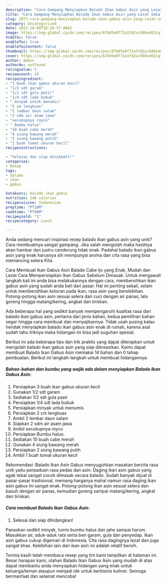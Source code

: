 ```yaml
---
description: "Cara Gampang Menyiapkan Balado Ikan Gabus Asin yang Lezat Sekali"
title: "Cara Gampang Menyiapkan Balado Ikan Gabus Asin yang Lezat Sekali"
slug: 2077-cara-gampang-menyiapkan-balado-ikan-gabus-asin-yang-lezat-sekali
category: Uncategorized
date: 2022-10-08T18:36:57.004Z
image: https://img-global.cpcdn.com/recipes/67b05e8f72a1fd2a/680x482cq70/balado-ikan-gabus-asin-foto-resep-utama.jpg
hideToc: false
enableToc: true
enableTocContent: false
thumbnail: https://img-global.cpcdn.com/recipes/67b05e8f72a1fd2a/680x482cq70/balado-ikan-gabus-asin-foto-resep-utama.jpg
cover: https://img-global.cpcdn.com/recipes/67b05e8f72a1fd2a/680x482cq70/balado-ikan-gabus-asin-foto-resep-utama.jpg
author: Admin
authorAv: notfound
ratingvalue: 5
reviewcount: 18
recipeingredient:
- "3 buah ikan gabus ukuran kecil"
- "1/2 sdt garam"
- "1/2 sdt gula pasir"
- "1/4 sdt lada bubuk"
- " minyak untuk menumis"
- "2 cm lengkuas"
- "2 lembar daun salam"
- "2 sdm air asam jawa"
- "secukupnya royco"
- " Bumbu halus"
- "10 buah cabe merah"
- "4 siung bawang merah"
- "2 siung bawang putih"
- "1 buah tomat ukuran kecil"
recipeinstructions:

- "Selesai dan siap dinikmati!"
categories:
- Resep
tags:
- balado
- ikan
- gabus

katakunci: balado ikan gabus 
nutrition: 246 calories
recipecuisine: Indonesian
preptime: "PT10M"
cooktime: "PT46M"
recipeyield: "1"
recipecategory: Lunch

---
```





Anda sedang mencari inspirasi resep balado ikan gabus asin yang unik? Cara membuatnya sangat gampang. Jika salah mengolah maka hasilnya akan hambar dan justru cenderung tidak enak. Padahal balado ikan gabus asin yang enak harusnya sih mempunyai aroma dan cita rasa yang bisa memancing selera Kita.





Cara Membuat Ikan Gabus Asin Balado Cabe Ijo yang Enak, Mudah dan Lezat Cara Mempersiapkan Ikan Gabus Sebelum Dimasak: Untuk mengawali langkah kali ini anda bisa melakukannya dengan cara, membersihkan ikan gabus asin yang sudah anda beli dari pasar. Hal ini penting sekali, selain untuk membersihkan kotoran pada ikan, rasa asin yang berelebihan. Potong-potong ikan asin sesuai selera dan cuci dengan air panas, lalu goreng hingga matang/kering, angkat dan tiriskan.

Ada beberapa hal yang sedikit banyak mempengaruhi kualitas rasa dari balado ikan gabus asin, pertama dari jenis bahan, kedua pemilihan bahan segar hingga cara membuat dan menyajikannya. Tidak usah pusing kalau hendak menyiapkan balado ikan gabus asin enak di rumah, karena asal sudah tahu triknya maka hidangan ini bisa jadi suguhan spesial.






Berikut ini ada beberapa tips dan trik praktis yang dapat diterapkan untuk mengolah balado ikan gabus asin yang siap dikreasikan. Kamu dapat membuat Balado Ikan Gabus Asin memakai 14 bahan dan 0 tahap pembuatan. Berikut ini langkah-langkah untuk membuat hidangannya.

<!--inarticleads1-->

##### Bahan-bahan dan bumbu yang wajib ada dalam menyiapkan Balado Ikan Gabus Asin:

1. Persiapkan 3 buah ikan gabus ukuran kecil
1. Gunakan 1/2 sdt garam
1. Sediakan 1/2 sdt gula pasir
1. Persiapkan 1/4 sdt lada bubuk
1. Persiapkan  minyak untuk menumis
1. Persiapkan 2 cm lengkuas
1. Ambil 2 lembar daun salam
1. Siapkan 2 sdm air asam jawa
1. Ambil secukupnya royco
1. Persiapkan  Bumbu halus:
1. Sediakan 10 buah cabe merah
1. Gunakan 4 siung bawang merah
1. Persiapkan 2 siung bawang putih
1. Ambil 1 buah tomat ukuran kecil


Rekomendasi :Balado Ikan Asin Gabus menyuguhkan masakan bercita rasa unik yaitu perpaduan rasa pedas dan asin. Daging ikan asin gabus yang agak tebal sangat cocok dimasak secara balado. Sudah banyak dijual di pasar-pasar tradisional, memang harganya mahal namun rasa daging ikan asin gabus ini sangat enak. Potong-potong ikan asin sesuai selera dan basuh dengan air panas, kemudian goreng sampai matang/kering, angkat dan tiriskan. 

<!--inarticleads2-->

##### Cara membuat Balado Ikan Gabus Asin:


1. Selesai dan siap dihidangkan!

Panaskan sedikit minyak, tumis bumbu halus dan jahe sampai harum. Masukkan air, aduk-aduk rata serta beri garam, gula dan penyedap. Ikan asin gabus cukup digemari di Indonesia. Cita rasa dagingnya lezat dan juga sangat khas. Kelebihan lain dari ikan asin ini adalah relatif bersih. 

Terima kasih telah membaca resep yang tim kami tampilkan di halaman ini. Besar harapan kami, olahan Balado Ikan Gabus Asin yang mudah di atas dapat membantu anda menyiapkan hidangan yang enak untuk keluarga/teman ataupun menjadi ide untuk berbisnis kuliner. Semoga bermanfaat dan selamat mencoba!
